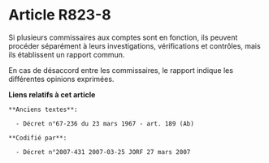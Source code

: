 # Article R823-8

Si plusieurs commissaires aux comptes sont en fonction, ils peuvent procéder séparément à leurs investigations, vérifications
et contrôles, mais ils établissent un rapport commun.

En cas de désaccord entre les commissaires, le rapport indique les différentes opinions exprimées.

**Liens relatifs à cet article**

	**Anciens textes**:

	  - Décret n°67-236 du 23 mars 1967 - art. 189 (Ab)

	**Codifié par**:

	  - Décret n°2007-431 2007-03-25 JORF 27 mars 2007
